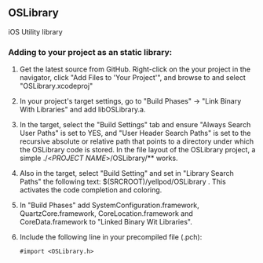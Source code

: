 OSLibrary
---------

iOS Utility library

### Adding to your project as an static library:


1. Get the latest source from GitHub. Right-click on the your project in the navigator, click "Add Files to 'Your Project'", and browse to and select "OSLibrary.xcodeproj"
2. In your project's target settings, go to "Build Phases" -> "Link Binary With Libraries" and add libOSLibrary.a.
3. In the target, select the "Build Settings" tab and ensure "Always Search User Paths" is set to YES, and "User Header Search Paths" is set to the recursive absolute or relative path that points to a directory under which the OSLibrary code is stored. In the file layout of the OSLibrary project, a simple ./<_PROJECT NAME_>/OSLibrary/** works.
4. Also in the target, select "Build Setting" and set in "Library Search Paths" the following text: $(SRCROOT)/yellpod/OSLibrary . This activates the code completion and coloring.
5. In "Build Phases" add SystemConfiguration.framework, QuartzCore.framework, CoreLocation.framework and CoreData.framework to "Linked Binary Wit Libraries".
6. Include the following line in your precompiled file (.pch):  

	```#import <OSLibrary.h>```

